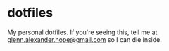 # dotfiles
My personal dotfiles. If you're seeing this, tell me at glenn.alexander.hope@gmail.com so I can die inside.
